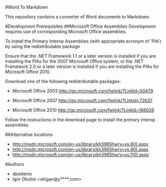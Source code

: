 #Word To Markdown

This repository contains a converter of Word documents to Markdown.


#Development Prerequisites
##Microsoft Office Assemblies
Development requires use of corresponding Microsoft Office assemblies.

To install the Primary Interop Assemblies (with appropriate acronym of 'PIA') 
by using the redistributable package

Ensure that the .NET Framework 1.1 or a later version is installed if
you are installing the PIAs for the 2007 Microsoft Office system, or the
.NET Framework 2.0 or a later version is installed if you are installing
the PIAs for Microsoft Office 2010.

Download one of the following redistributable packages:

- Microsoft Office 2003 http://go.microsoft.com/fwlink/?LinkId=50479

- Microsoft Office 2007 http://go.microsoft.com/fwlink/?LinkId=72637

- Microsoft Office 2010 http://go.microsoft.com/fwlink/?LinkId=166026

Follow the instructions in the download page to install the primary
interop assemblies.

##Alternative locations
- <http://msdn.microsoft.com/en-us/library/kh3965hw(v=vs.80).aspx>
- <http://msdn.microsoft.com/en-us/library/kh3965hw(v=vs.90).aspx>
- <http://msdn.microsoft.com/en-us/library/kh3965hw(v=vs.110).aspx>


#Authors
- dpedemo
- Igor Okulist <okigan@y****.com>
